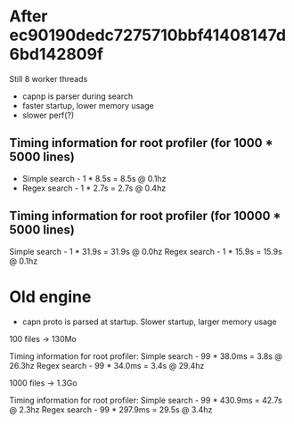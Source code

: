# After ec90190dedc7275710bbf41408147d6bd142809f

Still 8 worker threads


- capnp is parser during search
- faster startup, lower memory usage
- slower perf(?)


## Timing information for root profiler (for 1000 * 5000 lines)
- Simple search - 1 * 8.5s = 8.5s @ 0.1hz
- Regex search - 1 * 2.7s = 2.7s @ 0.4hz


## Timing information for root profiler (for 10000 * 5000 lines)
  Simple search - 1 * 31.9s = 31.9s @ 0.0hz
  Regex search - 1 * 15.9s = 15.9s @ 0.1hz

# Old engine

- capn proto is parsed at startup. Slower startup, larger memory usage


100 files -> 130Mo

Timing information for root profiler:
  Simple search - 99 * 38.0ms = 3.8s @ 26.3hz
  Regex search - 99 * 34.0ms = 3.4s @ 29.4hz

1000 files -> 1.3Go

Timing information for root profiler:
  Simple search - 99 * 430.9ms = 42.7s @ 2.3hz
  Regex search - 99 * 297.9ms = 29.5s @ 3.4hz


